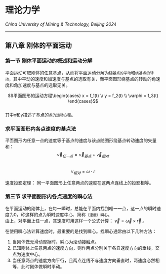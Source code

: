 # 理论力学

*China University of Mining & Technology, Beijing 2024*  

-------------

## 第八章 刚体的平面运动

### 第一节 刚体平面运动的概述和运动分解

平面运动可取刚体的任意基点，从而将平面运动分解为`随基点的平动`和`绕基点的转动`，其中平动的速度和加速度与基点的选取有关，而平面图形绕基点的转动的角速度和角加速度与基点的选取无关。  

$$平面图形的运动方程\begin{cases}
    x = f_1(t) \\
    y = f_2(t) \\
    \varphi = f_3(t)
\end{cases}$$  
其中x和y描述了基点的`点的运动方程`。  

### 求平面图形内各点速度的基点法  

平面图形内任意一点的速度等于基点的速度与该点随图形绕基点转动速度的矢量和：
$$\vec{v}_{任一点} = \vec{v}_{基点} + \vec{v}_{相对}$$  
$$v_{相对} = \omega \cdot r$$

速度投影定理： 同一平面图形上任意两点的速度在这两点连线上的投影相等。  

### 第三节 求平面图形内各点速度的瞬心法  

在平面运动的刚体上，在每一瞬时，总能在平面内找到唯一一点，这一点的瞬时速度为0，称这样的点为瞬时速度中心，简称`（速度）瞬心`。  
由上，对平面上任一点，其速度可用这样一个公式计算： $\vec{v} = \vec{\omega} \times \vec{r}$ 。  

在使用瞬心法计算速度时，最重要的是找到瞬心。找瞬心通常由以下几种方法：
1. 当刚体做无滑动摩擦时，瞬心为滚动接触点。  
2. 已知刚体上任意两点的速度方向，则作两点分别关于各自速度方向的垂线，交点为速度中心。  
3. 当任意两点的速度方向平行，且两点连线不与速度方向垂直时，两速度必然相等，此时刚体做瞬时平动。  
